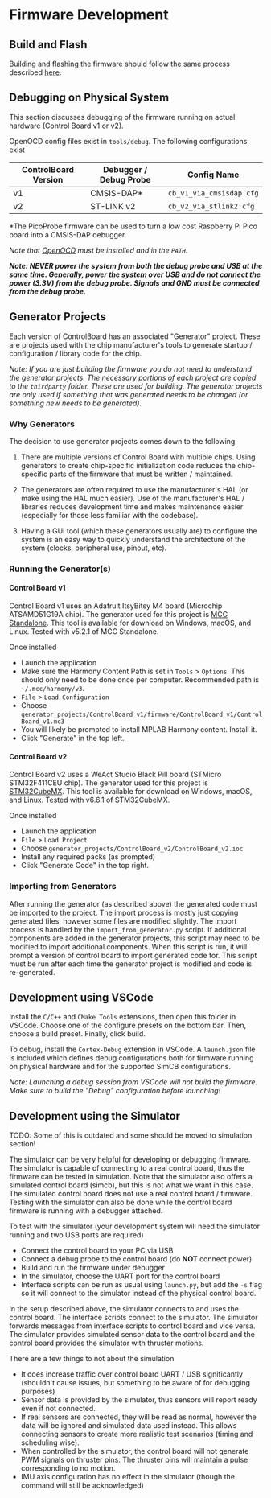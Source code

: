 # Firmware Development

## Build and Flash

Building and flashing the firmware should follow the same process described [here](./build.md).


## Debugging on Physical System

This section discusses debugging of the firmware running on actual hardware (Control Board v1 or v2).

OpenOCD config files exist in `tools/debug`. The following configurations exist

| ControlBoard Version | Debugger / Debug Probe | Config Name                  |
| -------------------- | ---------------------- | ---------------------------- |
| v1                   | CMSIS-DAP&ast;         | `cb_v1_via_cmsisdap.cfg`     |
| v2                   | ST-LINK v2             | `cb_v2_via_stlink2.cfg`      |

&ast;The PicoProbe firmware can be used to turn a low cost Raspberry Pi Pico board into a CMSIS-DAP debugger.

*Note that [OpenOCD](https://openocd.org/) must be installed and in the `PATH`.*

***Note: NEVER power the system from both the debug probe and USB at the same time. Generally, power the system over USB and do not connect the power (3.3V) from the debug probe. Signals and GND must be connected from the debug probe.***

## Generator Projects

Each version of ControlBoard has an associated "Generator" project. These are projects used with the chip manufacturer's tools to generate startup / configuration / library code for the chip.

*Note: If you are just building the firmware you do not need to understand the generator projects. The necessary portions of each project are copied to the `thirdparty` folder. These are used for building. The generator projects are only used if something that was generated needs to be changed (or something new needs to be generated).*

### Why Generators

The decision to use generator projects comes down to the following

1. There are multiple versions of Control Board with multiple chips. Using generators to create chip-specific initialization code reduces the chip-specific parts of the firmware that must be written / maintained.

2. The generators are often required to use the manufacturer's HAL (or make using the HAL much easier). Use of the manufacturer's HAL / libraries reduces development time and makes maintenance easier (especially for those less familiar with the codebase).

3. Having a GUI tool (which these generators usually are) to configure the system is an easy way to quickly understand the architecture of the system (clocks, peripheral use, pinout, etc).

### Running the Generator(s)

#### Control Board v1

Control Board v1 uses an Adafruit ItsyBitsy M4 board (Microchip ATSAMD51G19A chip). The generator used for this project is [MCC Standalone](https://www.microchip.com/en-us/tools-resources/configure/mplab-code-configurator). This tool is available for download on Windows, macOS, and Linux. Tested with v5.2.1 of MCC Standalone.

Once installed

- Launch the application
- Make sure the Harmony Content Path is set in `Tools` > `Options`. This should only need to be done once per computer. Recommended path is `~/.mcc/harmony/v3`.
- `File` > `Load Configuration`
- Choose `generator_projects/ControlBoard_v1/firmware/ControlBoard_v1/ControlBoard_v1.mc3`
- You will likely be prompted to install MPLAB Harmony content. Install it.
- Click "Generate" in the top left.

#### Control Board v2

Control Board v2 uses a WeAct Studio Black Pill board (STMicro STM32F411CEU chip). The generator used for this project is [STM32CubeMX](https://www.st.com/en/development-tools/stm32cubemx.html). This tool is available for download on Windows, macOS, and Linux. Tested with v6.6.1 of STM32CubeMX.

Once installed

- Launch the application
- `File` > `Load Project`
- Choose `generator_projects/ControlBoard_v2/ControlBoard_v2.ioc`
- Install any required packs (as prompted)
- Click "Generate Code" in the top right.


### Importing from Generators

After running the generator (as described above) the generated code must be imported to the project. The import process is mostly just copying generated files, however some files are modified slightly. The import process is handled by the `import_from_generator.py` script. If additional components are added in the generator projects, this script may need to be modified to import additional components. When this script is run, it will prompt a version of control board to import generated code for. This script must be run after each time the generator project is modified and code is re-generated.


## Development using VSCode

Install the `C/C++` and `CMake Tools` extensions, then open this folder in VSCode. Choose one of the configure presets on the bottom bar. Then, choose a build preset. Finally, click build.

To debug, install the `Cortex-Debug` extension in VSCode. A `launch.json` file is included which defines debug configurations both for firmware running on physical hardware and for the supported SimCB configurations.

*Note: Launching a debug session from VSCode will not build the firmware. Make sure to build the "Debug" configuration before launching!*


## Development using the Simulator

TODO: Some of this is outdated and some should be moved to simulation section!

The [simulator](https://github.com/MB3hel/GodotAUVSim) can be very helpful for developing or debugging firmware. The simulator is capable of connecting to a real control board, thus the firmware can be tested in simulation. Note that the simulator also offers a simulated control board (simcb), but this is not what we want in this case. The simulated control board does not use a real control board / firmware. Testing with the simulator can also be done while the control board firmware is running with a debugger attached.

To test with the simulator (your development system will need the simulator running and two USB ports are required)

- Connect the control board to your PC via USB
- Connect a debug probe to the control board (do **NOT** connect power)
- Build and run the firmware under debugger
- In the simulator, choose the UART port for the control board
- Interface scripts can be run as usual using `launch.py`, but add the `-s` flag so it will connect to the simulator instead of the physical control board.

In the setup described above, the simulator connects to and uses the control board. The interface scripts connect to the simulator. The simulator forwards messages from interface scripts to control board and vice versa. The simulator provides simulated sensor data to the control board and the control board provides the simulator with thruster motions.

There are a few things to not about the simulation

- It does increase traffic over control board UART / USB significantly (shouldn't cause issues, but something to be aware of for debugging purposes)
- Sensor data is provided by the simulator, thus sensors will report ready even if not connected.
- If real sensors are connected, they will be read as normal, however the data will be ignored and simulated data used instead. This allows connecting sensors to create more realistic test scenarios (timing and scheduling wise).
- When controlled by the simulator, the control board will not generate PWM signals on thruster pins. The thruster pins will maintain a pulse corresponding to no motion.
- IMU axis configuration has no effect in the simulator (though the command will still be acknowledged)
